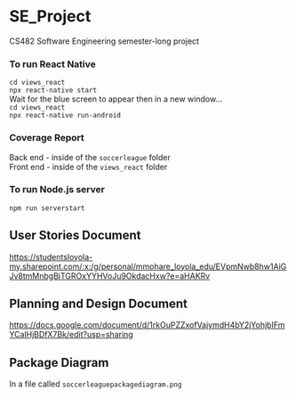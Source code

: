 # SE_Project
CS482 Software Engineering semester-long project

### To run React Native 
```cd views_react```
<br>
```npx react-native start```
<br>
Wait for the blue screen to appear then in a new window...
<br>
```cd views_react```
<br>
```npx react-native run-android```

### Coverage Report
Back end - inside of the ```soccerleague``` folder
<br>
Front end - inside of the ```views_react``` folder

### To run Node.js server
```npm run serverstart```

## User Stories Document
https://studentsloyola-my.sharepoint.com/:x:/g/personal/mmohare_loyola_edu/EVpmNwb8hw1AiGJv8tmMnbgBjTGROxYYHVoJu9OkdacHxw?e=aHAKRv 

## Planning and Design Document 
https://docs.google.com/document/d/1rkOuPZZxofVajymdH4bY2jYohjbIFmYCalHjBDfX7Bk/edit?usp=sharing 

## Package Diagram
In a file called ```soccerleaguepackagediagram.png```
